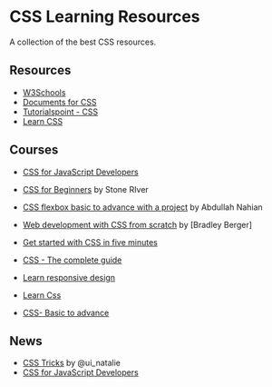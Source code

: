 # CSS Learning Resources

A collection of the best CSS resources.

## Resources

- [W3Schools](https://www.w3schools.com/css/)
- [Documents for CSS](https://developer.mozilla.org/en-US/docs/Web/CSS)
- [Tutorialspoint - CSS](https://www.tutorialspoint.com/css/index.htm)
- [Learn CSS](https://web.dev/learn/css/)

## Courses

- [CSS for JavaScript Developers](https://css-for-js.dev/)
- [CSS for Beginners](https://www.udemy.com/course/html5-fundamentals-for-beginners/) by Stone RIver
- [CSS flexbox basic to advance with a project](https://www.udemy.com/course/css-flexbox-basic-to-advanced-with-responsive-project/) by Abdullah Nahian
- [Web development with CSS from scratch](https://www.udemy.com/course/web-development-learn-by-doing-html5-css3-from-scratch-introductory/) by [Bradley Berger]
- [Get started with CSS in five minutes](https://www.freecodecamp.org/news/get-started-with-css-in-5-minutes-e0804813fc3e/)
- [CSS - The complete guide](https://www.udemy.com/course/css-the-complete-guide-incl-flexbox-grid-sass/?ranMID=39197&ranEAID=JVFxdTr9V80&ranSiteID=JVFxdTr9V80-.WqxzIGm4.J8afJ.HVu5tw&LSNPUBID=JVFxdTr9V80&utm_source=aff-campaign&utm_medium=udemyads)

- [Learn responsive design](https://www.coursera.org/learn/responsivedesign?ranMID=40328&ranEAID=JVFxdTr9V80&ranSiteID=JVFxdTr9V80-N8bfvHnLZKmwhdi2fKThTA&siteID=JVFxdTr9V80-N8bfvHnLZKmwhdi2fKThTA&utm_content=10&utm_medium=partners&utm_source=linkshare&utm_campaign=JVFxdTr9V80)

- [Learn Css](https://www.edx.org/learn/css)
- [CSS- Basic to advance](https://www.codecademy.com/catalog/language/html-css?utm_source=pepperjam&utm_medium=affiliate&utm_term=231808&clickId=3835390508&pj_creativeid=8-12462&pj_publisherid=231808)

## News

- [CSS Tricks](https://css-tricks.com/) by @ui_natalie
- [CSS for JavaScript Developers](https://www.feedspot.com/infiniterss.php?_src=feed_title&followfeedid=124822&q=site:https%3A%2F%2Fstackoverflow.com%2Ffeeds%2Ftag%3Ftagnames%3Dcss)

